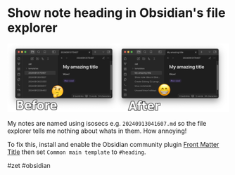 # Show note heading in Obsidian's file explorer

![File explorer before and after](media/20240913041607.png)

My notes are named using isosecs e.g. `20240913041607.md` so the file explorer tells me nothing about whats in them. How annoying!

To fix this, install and enable the Obsidian community plugin [Front Matter Title](https://github.com/snezhig/obsidian-front-matter-title) then set `Common main template` to `#heading`.

#zet #obsidian